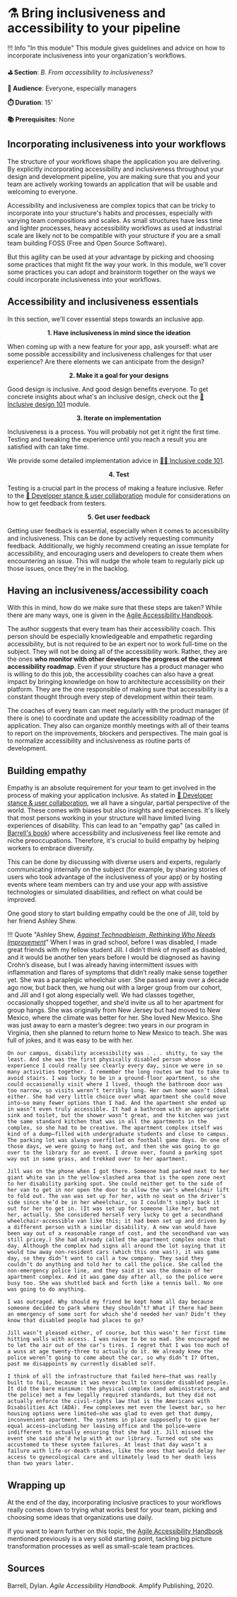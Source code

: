 # ⚗️ Bring inclusiveness and accessibility to your pipeline

!!! Info "In this module"
    This module gives guidelines and advice on how to incorporate inclusiveness into your organization's workflows.

**⛳️ Section**: *B. From accessibility to inclusiveness?*

**👥 Audience**: Everyone, especially managers

**⏱️ ️Duration**: 15'

**📚 Prerequisites**: None

## Incorporating inclusiveness into your workflows

The structure of your workflows shape the application you are delivering. By explicitly incorporating accessibility and inclusiveness throughout your  design and development pipeline, you are making sure that you and your team are actively working towards an application that will be usable and welcoming to everyone.

Accessibility and inclusiveness are complex topics that can be tricky to incorporate into your structure's habits and processes, especially with varying team compositions and scales. As small structures have less time and lighter processes, heavy accessibility workflows as used at industrial scale are likely not to be compatible with your structure if you are a small team building FOSS (Free and Open Source Software).

But this agility can be used at your advantage by picking and choosing some practices that might fit the way your work. In this module, we'll cover some practices you can adopt and brainstorm together on the ways we could incorporate inclusiveness into your workflows.

## Accessibility and inclusiveness essentials

In this section, we'll cover essential steps towards an inclusive app.

<p align="center"><strong>1. Have inclusiveness in mind since the ideation</strong></p>

When coming up with a new feature for your app, ask yourself: what are some possible accessibility and inclusiveness challenges for that user experience? Are there elements we can anticipate from the design?

<p align="center"><strong>2. Make it a goal for your designs</strong></p>

Good design is inclusive. And good design benefits everyone. To get concrete insights about what's an inclusive design, check out the [🎨 Inclusive design 101](C-IDE.md) module.

<p align="center"><strong>3. Iterate on implementation</strong></p>

Inclusiveness is a process. You will probably not get it right the first time. Testing and tweaking the experience until you reach a result you are satisfied with can take time.

We provide some detailed implementation advice in [👩‍💻 Inclusive code 101](D-ICO.md).

<p align="center"><strong>4. Test</strong></p>

Testing is a crucial part in the process of making a feature inclusive. Refer to the [🤺 Developer stance & user collaboration](B-DSU.md) module for considerations on how to get feedback from testers.

<p align="center"><strong>5. Get user feedback</strong></p>

Getting user feedback is essential, especially when it comes to accessibility and inclusiveness. This can be done by actively requesting community feedback. Additionally, we highly recommend creating an issue template for accessibility, and encouraging users and developers to create them when encountering an issue. This will nudge the whole team to regularly pick up those issues, once they're in the backlog.

## Having an inclusiveness/accessibility coach

With this in mind, how do we make sure that these steps are taken? While there are many ways, one is given in the [Agile Accessibility Handbook](https://accessibility.deque.com/agile-accessibility-handbook).

The author suggests that every team has their accessibility coach. This person should be especially knowledgeable and empathetic regarding accessibility, but is not required to be an expert nor to work full-time on the subject. They will not be doing all of the accessibility work. Rather, they are the ones **who monitor with other developers the progress of the current accessibility roadmap**. Even if your structure has a product manager who is willing to do this job, the accessibility coaches can also have a great impact by bringing knowledge on how to architecture accessibility on their platform. They are the one responsible of making sure that accessibility is a constant thought through every step of development within their team.

The coaches of every team can meet regularly with the product manager (if there is one) to coordinate and update the accessibility roadmap of the application. They also can organize monthly meetings with all of their teams to report on the improvements, blockers and perspectives. The main goal is to normalize accessibility and inclusiveness as routine parts of development.

## Building empathy

Empathy is an absolute requirement for your team to get involved in the process of making your application inclusive. As stated in [🤺 Developer stance & user collaboration](B-DSU.md), we all have a singular, partial perspective of the world. These comes with biases but also insights and experiences. It's likely that most persons working in your structure will have limited living experiences of disability. This can lead to an "empathy gap" (as called in [Barrell's book](https://accessibility.deque.com/agile-accessibility-handbook)) where accessibility and inclusiveness feel like remote and niche preoccupations. Therefore, it's crucial to build empathy by helping workers to embrace diversity.

This can be done by discussing with diverse users and experts, regularly communicating internally on the subject (for example, by sharing stories of users who took advantage of the inclusiveness of your app) or by hosting events where team members can try and use your app with assistive technologies or simulated disabilities, and reflect on what could be improved.

One good story to start building empathy could be the one of Jill, told by her friend Ashley Shew.

!!! Quote "Ashley Shew, *[Against Technoableism, Rethinking Who Needs Improvement](https://wwnorton.com/books/9781324036661)*"
    When I was in grad school, before I was disabled, I made great friends with my fellow student Jill. I didn’t think of myself as disabled, and it would be another ten years before I would be diagnosed as having Crohn’s disease, but I was already having intermittent issues with inflammation and flares of symptoms that didn’t really make sense together yet. She was a paraplegic wheelchair user. She passed away over a decade ago now, but back then, we hung out with a larger group from our cohort, and Jill and I got along especially well. We had classes together, occasionally shopped together, and she’d invite us all to her apartment for group hangs. She was originally from New Jersey but had moved to New Mexico, where the climate was better for her. She loved New Mexico. She was just away to earn a master’s degree: two years in our program in Virginia, then she planned to return home to New Mexico to teach. She was full of jokes, and it was easy to be with her.

    On our campus, disability accessibility was . . . shitty, to say the least. And she was the first physically disabled person whose experience I could really see clearly every day, since we were in so many activities together. I remember the long routes we had to take to avoid stairs. I was lucky to be in a ground-floor apartment, so she could occasionally visit where I lived, though the bathroom door was too narrow, so visits weren’t terribly long. Her own home wasn’t ideal either. She had very little choice over what apartment she could move into—so many fewer options than I had. And the apartment she ended up in wasn’t even truly accessible. It had a bathroom with an appropriate sink and toilet, but the shower wasn’t great, and the kitchen was just the same standard kitchen that was in all the apartments in the complex, so she had to be creative. The apartment complex itself was kind of a dump—filled with undergraduate students and close to campus. The parking lot was always overfilled on football game days. On one of those days, we were going to hang out, and then she was going to go over to the library for an event. I drove over, found a parking spot way out in some grass, and trekked over to her apartment.

    Jill was on the phone when I got there. Someone had parked next to her giant white van in the yellow-slashed area that is the open zone next to her disability parking spot. She could neither get to the side of her van to get in nor open the door to allow the van’s wheelchair lift to fold out. The van was set up for her, with no seat on the driver’s side since she’d be in her wheelchair, so I couldn’t simply back it out for her to get in. (It was set up for someone like her, but not her, actually. She considered herself very lucky to get a secondhand wheelchair-accessible van like this; it had been set up and driven by a different person with a similar disability. A new van would have been way out of a reasonable range of cost, and the secondhand van was still pricey.) She had already called the apartment complex once that day. Although the complex had signs all around the lot saying that it would tow away non-resident cars (which this one was!), it was game day, so they didn’t want to call a tow company. They said they couldn’t do anything and told her to call the police. She called the non-emergency police line, and they said it was the domain of her apartment complex. And it was game day after all, so the police were busy too. She was shuttled back and forth like a tennis ball. No one was going to do anything.

    I was outraged. Why should my friend be kept home all day because someone decided to park where they shouldn’t? What if there had been an emergency of some sort for which she’d needed her van? Didn’t they know that disabled people had places to go?

    Jill wasn’t pleased either, of course, but this wasn’t her first time hitting walls with access. I was naïve to be so mad. She encouraged me to let the air out of the car’s tires. I regret that I was too much of a wuss at age twenty-three to actually do it. We already knew the police weren’t going to come about the car, so why didn’t I? Often, past me disappoints my currently disabled self.

    I think of all the infrastructure that failed here—that was really built to fail, because it was never built to consider disabled people. It did the bare minimum: the physical complex (and administrators, and the police) met a few legally required standards, but they did not actually enforce the civil-rights law that is the Americans with Disabilities Act (ADA). Few complexes met even the lowest bar, so her housing options were limited—she was glad to even get that dumpy, inconvenient apartment. The systems in place supposedly to give her equal access—including her leasing office and the police—were indifferent to actually ensuring that she had it. Jill missed the event she said she’d help with at our library. Turned out she was accustomed to these system failures. At least that day wasn’t a failure with life-or-death stakes, like the ones that would delay her access to gynecological care and ultimately lead to her death less than two years later.

## Wrapping up

At the end of the day, incorporating inclusive practices to your workflows really comes down to trying what works best for your team, picking and choosing some ideas that organizations use daily.

If you want to learn further on this topic, the [Agile Accessibility Handbook](https://accessibility.deque.com/agile-accessibility-handbook) mentioned previously is a very solid starting point, tackling big picture transformation processes as  well as small-scale team practices.

## Sources

Barrell, Dylan. *Agile Accessibility Handbook*. Amplify Publishing, 2020.
